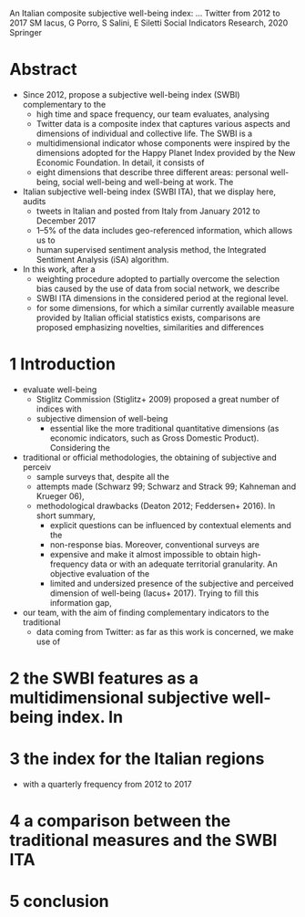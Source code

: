 An Italian composite subjective well-being index: ... Twitter from 2012 to 2017
SM Iacus, G Porro, S Salini, E Siletti 
Social Indicators Research, 2020 Springer

# Abstract

* Since 2012, propose a subjective well-being index (SWBI) complementary to the
  * high time and space frequency, our team evaluates, analysing 
  * Twitter data is a composite index that captures various aspects and
    dimensions of individual and collective life. The SWBI is a 
  * multidimensional indicator whose 
    components were inspired by the dimensions adopted for the Happy Planet
    Index provided by the New Economic Foundation.  In detail, it consists of
  * eight dimensions that describe three different areas: 
    personal well-being, social well-being and well-being at work. The 
* Italian subjective well-being index (SWBI ITA), that we display here, audits
  * tweets in Italian and posted from Italy from January 2012 to December 2017
  * 1–5% of the data includes geo-referenced information, which allows us to
  * human supervised sentiment analysis method, the Integrated Sentiment
    Analysis (iSA) algorithm. 
* In this work, after a 
  * weighting procedure adopted to partially overcome the selection bias caused
    by the use of data from social network, we describe 
  * SWBI ITA dimensions in the considered period at the regional level.
  * for some dimensions, for which a similar currently available measure
    provided by Italian official statistics exists, comparisons are proposed
    emphasizing novelties, similarities and differences

# 1 Introduction

* evaluate well-being
  * Stiglitz Commission (Stiglitz+ 2009) proposed a great number of indices with
  * subjective dimension of well-being
    * essential like the more traditional quantitative dimensions (as economic
      indicators, such as Gross Domestic Product).  Considering the 
* traditional or official methodologies, the obtaining of subjective and perceiv
  * sample surveys that, despite all the 
  * attempts made (Schwarz 99; Schwarz and Strack 99; Kahneman and Krueger 06),
  * methodological drawbacks (Deaton 2012; Feddersen+ 2016). In short summary,
    * explicit questions can be influenced by contextual elements and the
    * non-response bias.  Moreover, conventional surveys are 
    * expensive and make it almost impossible to obtain high-frequency data or
      with an adequate territorial granularity.  An objective evaluation of the
    * limited and undersized presence of the subjective and perceived dimension
      of well-being (Iacus+ 2017). Trying to fill this information gap, 
* our team, with the aim of finding complementary indicators to the traditional
  * data coming from Twitter: as far as this work is concerned, we make use of

# 2 the SWBI features as a multidimensional subjective well-being index. In
    

# 3 the index for the Italian regions

* with a quarterly frequency from 2012 to 2017

# 4 a comparison between the traditional measures and the SWBI ITA

# 5 conclusion
